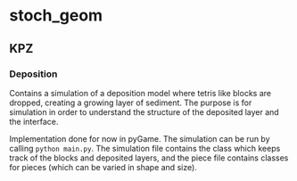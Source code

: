# stoch_geom

## KPZ

### Deposition
Contains a simulation of a deposition model where tetris like blocks are dropped, creating a growing layer of sediment. The purpose is for simulation in order to understand the structure of the deposited layer and the interface.

Implementation done for now in pyGame. The simulation can be run by calling `python main.py`. The simulation file contains the class which keeps track of the blocks and deposited layers, and the piece file contains classes for pieces (which can be varied in shape and size).
